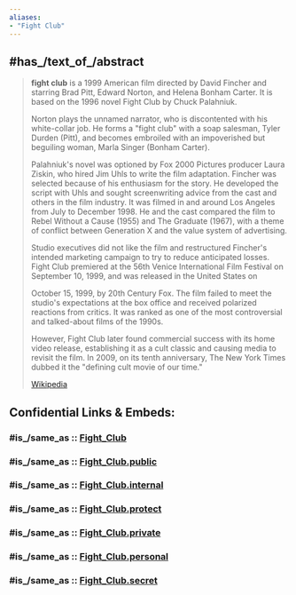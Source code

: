 ```yaml
---
aliases:
- "Fight Club"
---
```


## #has_/text_of_/abstract 

> **fight club** is a 1999 American film directed by David Fincher 
> and starring Brad Pitt, Edward Norton, and Helena Bonham Carter. 
> It is based on the 1996 novel Fight Club by Chuck Palahniuk. 
> 
> Norton plays the unnamed narrator, who is discontented with his white-collar job. 
> He forms a "fight club" with a soap salesman, Tyler Durden (Pitt), 
> and becomes embroiled with an impoverished but beguiling woman, Marla Singer (Bonham Carter).
>
> Palahniuk's novel was optioned by Fox 2000 Pictures producer Laura Ziskin, 
> who hired Jim Uhls to write the film adaptation. 
> Fincher was selected because of his enthusiasm for the story. 
> He developed the script with Uhls 
> and sought screenwriting advice from the cast and others in the film industry. 
> It was filmed in and around Los Angeles from July to December 1998. 
> He and the cast compared the film to Rebel Without a Cause (1955) and The Graduate (1967), 
> with a theme of conflict between Generation X and the value system of advertising.
>
> Studio executives did not like the film 
> and restructured Fincher's intended marketing campaign to try to reduce anticipated losses. 
> Fight Club premiered at the 56th Venice International Film Festival on September 10, 1999, 
> and was released in the United States on
>
> October 15, 1999, by 20th Century Fox. 
> The film failed to meet the studio's expectations at the box office 
> and received polarized reactions from critics. 
> It was ranked as one of the most controversial and talked-about films of the 1990s. 
> 
> However, Fight Club later found commercial success with its home video release, 
> establishing it as a cult classic and causing media to revisit the film. 
> In 2009, on its tenth anniversary, The New York Times dubbed it the "defining cult movie of our time."
>
> [Wikipedia](https://en.wikipedia.org/wiki/Fight%20Club) 


## Confidential Links & Embeds: 

### #is_/same_as :: [Fight_Club](/_Standards/Society/Communication/Media/Movie/Movie-Genre/Thriller-Movie/Fight_Club.md) 

### #is_/same_as :: [Fight_Club.public](/_public/Society/Communication/Media/Movie/Movie-Genre/Thriller-Movie/Fight_Club.public.md) 

### #is_/same_as :: [Fight_Club.internal](/_internal/Society/Communication/Media/Movie/Movie-Genre/Thriller-Movie/Fight_Club.internal.md) 

### #is_/same_as :: [Fight_Club.protect](/_protect/Society/Communication/Media/Movie/Movie-Genre/Thriller-Movie/Fight_Club.protect.md) 

### #is_/same_as :: [Fight_Club.private](/_private/Society/Communication/Media/Movie/Movie-Genre/Thriller-Movie/Fight_Club.private.md) 

### #is_/same_as :: [Fight_Club.personal](/_personal/Society/Communication/Media/Movie/Movie-Genre/Thriller-Movie/Fight_Club.personal.md) 

### #is_/same_as :: [Fight_Club.secret](/_secret/Society/Communication/Media/Movie/Movie-Genre/Thriller-Movie/Fight_Club.secret.md)

